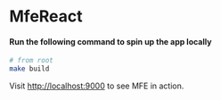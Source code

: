 # MfeReact

#### Run the following command to spin up the app locally

```bash
# from root
make build
```

Visit [http://localhost:9000](http://localhost:9000) to see MFE in action.